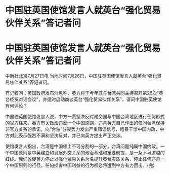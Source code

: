 # 中国驻英国使馆发言人就英台“强化贸易伙伴关系”答记者问

# 中国驻英国使馆发言人就英台“强化贸易伙伴关系”答记者问

中新社北京7月27日电 当地时间7月26日，中国驻英国使馆发言人就英台“强化贸易伙伴关系”答记者问。

有记者问：英国政府发布消息称，英方将于今年底与台湾共同主持召开第26次“英台经贸对话会议”，并适时启动商谈英台“强化贸易伙伴关系”，请问中国驻英使馆有何评论？

中国驻英国使馆发言人说，中方一贯坚决反对建交国与中国台湾地区进行任何形式的官方往来。英方有关做法违反一个中国原则，违背英方自己作出的仅同台湾保持非官方关系的承诺，向“台独”分裂势力发出严重错误信号，粗暴干涉中国内政，中方对此表示强烈不满和坚决反对，并已向英方提出严正交涉。

使馆发言人指出，台湾是中国领土不可分割的一部分，台湾问题纯属中国内政。一个中国原则是中英建立和发展外交关系的政治基础和重要前提，是一条不可逾越的红线。我们敦促英方停止以强化贸易关系为名提升英台实质关系，停止任何违背一个中国原则的行径。任何损害中国利益的行为都必将遭到中方有力回击。(完)

